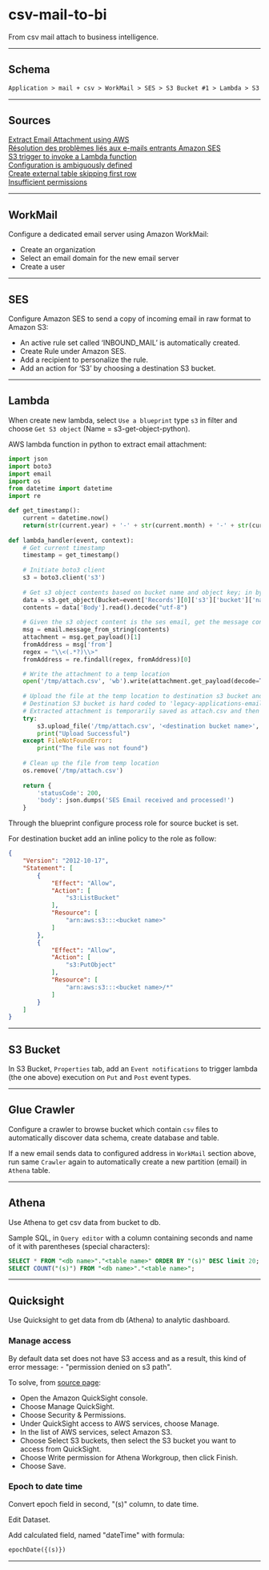 # csv-mail-to-bi

From csv mail attach to business intelligence.

---

## Schema

```txt
Application > mail + csv > WorkMail > SES > S3 Bucket #1 > Lambda > S3 Bucket #2 > Athena > Quicksight
```

---

## Sources

[Extract Email Attachment using AWS](https://towardsdatascience.com/extract-email-attachment-using-aws-624614a2429b)  
[Résolution des problèmes liés aux e-mails entrants Amazon SES](https://aws.amazon.com/fr/premiumsupport/knowledge-center/ses-troubleshoot-inbound-emails/)  
[S3 trigger to invoke a Lambda function](https://docs.aws.amazon.com/lambda/latest/dg/with-s3-example.html)  
[Configuration is ambiguously defined](https://aws.amazon.com/fr/premiumsupport/knowledge-center/lambda-s3-event-configuration-error/)  
[Create external table skipping first row](https://stackoverflow.com/questions/46452010/aws-athena-create-external-table-skipping-first-row)  
[Insufficient permissions](https://docs.aws.amazon.com/quicksight/latest/user/troubleshoot-athena-insufficient-permissions.html)

---

## WorkMail

Configure a dedicated email server using Amazon WorkMail:

- Create an organization  
- Select an email domain for the new email server  
- Create a user

---

## SES

Configure Amazon SES to send a copy of incoming email in raw format to Amazon S3:

- An active rule set called ‘INBOUND_MAIL’ is automatically created.  
- Create Rule under Amazon SES.  
- Add a recipient to personalize the rule.  
- Add an action for ‘S3’ by choosing a destination S3 bucket.

---

## Lambda

When create new lambda, select `Use a blueprint` type `s3` in filter and choose `Get S3 object` (Name = s3-get-object-python).

AWS lambda function in python to extract email attachment:

```python
import json
import boto3
import email
import os
from datetime import datetime
import re

def get_timestamp():
    current = datetime.now()
    return(str(current.year) + '-' + str(current.month) + '-' + str(current.day) + '-' + str(current.hour) + '-' + str(current.minute) + '-' + str(current.second))
    
def lambda_handler(event, context):
    # Get current timestamp
    timestamp = get_timestamp()
    
    # Initiate boto3 client
    s3 = boto3.client('s3')
    
    # Get s3 object contents based on bucket name and object key; in bytes and convert to string
    data = s3.get_object(Bucket=event['Records'][0]['s3']['bucket']['name'], Key=event['Records'][0]['s3']['object']['key'])
    contents = data['Body'].read().decode("utf-8")
    
    # Given the s3 object content is the ses email, get the message content and attachment using email package
    msg = email.message_from_string(contents)
    attachment = msg.get_payload()[1]
    fromAddress = msg['from']
    regex = "\\<(.*?)\\>"
    fromAddress = re.findall(regex, fromAddress)[0]

    # Write the attachment to a temp location
    open('/tmp/attach.csv', 'wb').write(attachment.get_payload(decode=True))
    
    # Upload the file at the temp location to destination s3 bucket and append timestamp to the filename
    # Destination S3 bucket is hard coded to 'legacy-applications-email-attachment'. This can be configured as a parameter
    # Extracted attachment is temporarily saved as attach.csv and then uploaded to attach-upload-<timestamp>.csv
    try:
        s3.upload_file('/tmp/attach.csv', '<destination bucket name>', fromAddress + '/attach-upload-' + timestamp + '.csv')
        print("Upload Successful")
    except FileNotFoundError:
        print("The file was not found")
    
    # Clean up the file from temp location
    os.remove('/tmp/attach.csv')
    
    return {
        'statusCode': 200,
        'body': json.dumps('SES Email received and processed!')
    }
```

Through the blueprint configure process role for source bucket is set.

For destination bucket add an inline policy to the role as follow:

```json
{
    "Version": "2012-10-17",
    "Statement": [
        {
            "Effect": "Allow",
            "Action": [
                "s3:ListBucket"
            ],
            "Resource": [
                "arn:aws:s3:::<bucket name>"
            ]
        },
        {
            "Effect": "Allow",
            "Action": [
                "s3:PutObject"
            ],
            "Resource": [
                "arn:aws:s3:::<bucket name>/*"
            ]
        }
    ]
}
```

---

## S3 Bucket

In S3 Bucket, `Properties` tab, add an `Event notifications` to trigger lambda (the one above) execution on `Put` and `Post` event types.

---

## Glue Crawler

Configure a crawler to browse bucket which contain `csv` files to automatically discover data schema, create database and table.

If a new email sends data to configured address in `WorkMail` section above, run same `Crawler` again to automatically create a new partition (email) in `Athena` table.

---

## Athena

Use Athena to get csv data from bucket to db.

Sample SQL, in `Query editor` with a column containing seconds and name of it with parentheses (special characters):

```sql
SELECT * FROM "<db name>"."<table name>" ORDER BY "(s)" DESC limit 20;
SELECT COUNT("(s)") FROM "<db name>"."<table name>";
```

---

## Quicksight

Use Quicksight to get data from db (Athena) to analytic dashboard.

### Manage access

By default data set does not have S3 access and as a result, this kind of error message: - "permission denied on s3 path".

To solve, from [source page](https://aws.amazon.com/fr/premiumsupport/knowledge-center/quicksight-access-denied-athena-data/):

- Open the Amazon QuickSight console.
- Choose Manage QuickSight.  
- Choose Security & Permissions.  
- Under QuickSight access to AWS services, choose Manage.  
- In the list of AWS services, select Amazon S3.  
- Choose Select S3 buckets, then select the S3 bucket you want to access from QuickSight.  
- Choose Write permission for Athena Workgroup, then click Finish.  
- Choose Save.

### Epoch to date time

Convert epoch field in second, "(s)" column, to date time.

Edit Dataset.

Add calculated field, named "dateTime" with formula:

```txt
epochDate({(s)})
```

---
